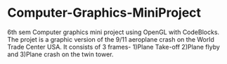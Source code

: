 # Computer-Graphics-MiniProject

6th sem Computer graphics mini project using OpenGL with CodeBlocks.
The projet is a graphic version of the 9/11 aeroplane crash on the World Trade Center USA.
It consists of 3 frames- 1)Plane Take-off 2)Plane flyby and 3)Plane crash on the twin tower.
